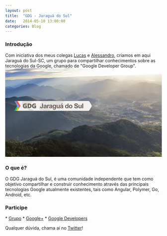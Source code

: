 ```yaml
---
layout: post
title:  "GDG - Jaraguá do Sul"
date:   2014-05-10 13:00:00
categories: Blog
---
```


<h3>Introdução</h3>
Com iniciativa dos meus colegas <a href="http://agtlucas.com/" target="blank">Lucas</a> e <a href="http://alessandrostein.com/" target="blank">Alessandro</a>, criamos em aqui Jaraguá do Sul-SC, um grupo para compartilhar conhecimentos sobre as tecnologias da Google, chamado de "Google Developer Group".

<img src="/img/posts/gdg.jpg" />

<h3>O que é?</h3>
O GDG Jaraguá do Sul, é uma comunidade independente que tem como objetivo compartilhar e construir conhecimento através das principais tecnologias Google atualmente existentes, tais como Angular, Polymer, Go, Android, etc.

<h3>Participe</h3>
* <a href="https://developers.google.com/groups/chapter/114767068998939804773/" target="blank">Grupo</a>
* <a href="https://plus.google.com/114767068998939804773/about" target="blank">Google+</a>
* <a href="https://developers.google.com/groups/" target="blank">Google Developers</a>

Qualquer dúvida, chama aí no <a href="https://twitter.com/FRonchii" target="blank">Twitter</a>!
